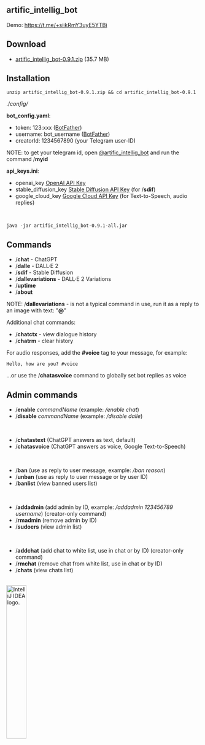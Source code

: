 artific_intellig_bot
--------------------

Demo: https://t.me/+siikRmY3uyE5YTBi


Download
--------

- [artific_intellig_bot-0.9.1.zip](https://github.com/Helltar/artific_intellig_bot/releases/download/0.9.1/artific_intellig_bot-0.9.1.zip) (35.7 MB)

Installation
------------

```
unzip artific_intellig_bot-0.9.1.zip && cd artific_intellig_bot-0.9.1
```

./_config/_

**bot_config.yaml**:

- token: 123:xxx ([BotFather](https://t.me/BotFather))
- username: bot_username ([BotFather](https://t.me/BotFather))
- creatorId: 1234567890 (your Telegram user-ID)

NOTE: to get your telegram id, open [@artific_intellig_bot](https://t.me/artific_intellig_bot) and run the command /**myid**

**api_keys.ini**:

- openai_key [OpenAI API Key](https://platform.openai.com/account/api-keys)
- stable_diffusion_key [Stable Diffusion API Key](https://beta.dreamstudio.ai/account) (for /**sdif**)
- google_cloud_key [Google Cloud API Key](https://console.cloud.google.com/apis/credentials) (for Text-to-Speech, audio replies)

<br>

```
java -jar artific_intellig_bot-0.9.1-all.jar
```

Commands
--------

- /**chat** - ChatGPT
- /**dalle** - DALL·E 2
- /**sdif** - Stable Diffusion
- /**dallevariations** - DALL·E 2 Variations
- /**uptime**
- /**about**

NOTE: /**dallevariations** - is not a typical command in use, run it as a reply to an image with text: "**@**"

Additional chat commands:

- /**chatctx** - view dialogue history
- /**chatrm** - clear history

For audio responses, add the **#voice** tag to your message, for example:

`Hello, how are you? #voice`

...or use the /**chatasvoice** command to globally set bot replies as voice

Admin commands
--------------

- /**enable** _commandName_ (example: _/enable chat_)
- /**disable** _commandName_ (example: _/disable dalle_)
<br>

- /**chatastext** (ChatGPT answers as text, default)
- /**chatasvoice** (ChatGPT answers as voice, Google Text-to-Speech)
<br>

- /**ban** (use as reply to user message, example: _/ban reason_)
- /**unban** (use as reply to user message or by user ID)
- /**banlist** (view banned users list)
<br>

- /**addadmin** (add admin by ID, example: _/addadmin 123456789 username_) (creator-only command)
- /**rmadmin** (remove admin by ID)
- /**sudoers** (view admin list)
<br>

- /**addchat** (add chat to white list, use in chat or by ID) (creator-only command)
- /**rmchat** (remove chat from white list, use in chat or by ID)
- /**chats** (view chats list)

<br>
<a href="https://jb.gg/OpenSourceSupport"><img src="https://resources.jetbrains.com/storage/products/company/brand/logos/IntelliJ_IDEA.png" alt="IntelliJ IDEA logo." width="32%"></a>
